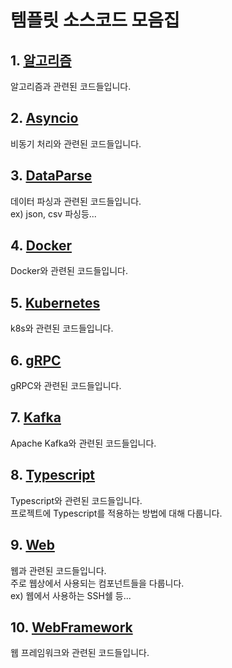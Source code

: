 # 템플릿 소스코드 모음집

## 1. [알고리즘](/Algorithm)
알고리즘과 관련된 코드들입니다.

## 2. [Asyncio](/Asyncio)
비동기 처리와 관련된 코드들입니다.

## 3. [DataParse](/DataParse)
데이터 파싱과 관련된 코드들입니다.  
ex) json, csv 파싱등...

## 4. [Docker](/Docker)
Docker와 관련된 코드들입니다.

## 5. [Kubernetes](/Kubernetes/)
k8s와 관련된 코드들입니다.

## 6. [gRPC](/gRPC/)
gRPC와 관련된 코드들입니다.

## 7. [Kafka](/Kafka/)
Apache Kafka와 관련된 코드들입니다.

## 8. [Typescript](/Typescript/)
Typescript와 관련된 코드들입니다.  
프로젝트에 Typescript를 적용하는 방법에 대해 다룹니다.  

## 9. [Web](/Web/)
웹과 관련된 코드들입니다.  
주로 웹상에서 사용되는 컴포넌트들을 다룹니다.  
ex) 웹에서 사용하는 SSH쉘 등...  

## 10. [WebFramework](/WebFramework/)
웹 프레임워크와 관련된 코드들입니다.  
